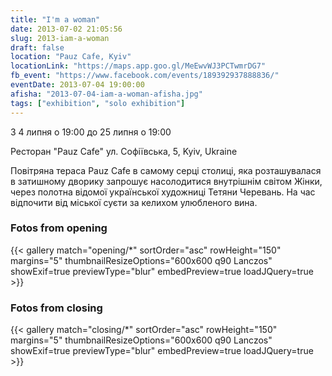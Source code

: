 ```yaml
---
title: "I'm a woman"
date: 2013-07-02 21:05:56
slug: 2013-iam-a-woman
draft: false
location: "Pauz Сafe, Kyiv"
locationLink: "https://maps.app.goo.gl/MeEwvWJ3PCTwmrDG7"
fb_event: "https://www.facebook.com/events/189392937888836/"
eventDate: 2013-07-04 19:00:00
afisha: "2013-07-04-iam-a-woman-afisha.jpg"
tags: ["exhibition", "solo exhibition"]
---
```


З 4 липня о 19:00 до 25 липня о 19:00

Ресторан "Pauz Сafe" 
ул. Софіївська, 5, Kyiv, Ukraine
 
Повітряна тераса Pauz Cafe в самому серці столиці, яка розташувалася в затишному дворику запрошує насолодитися внутрішнім світом Жінки, через полотна відомої української художниці Тетяни Черевань. На час відпочити від міської суєти за келихом улюбленого вина.

### Fotos from opening

{{< gallery match="opening/*" sortOrder="asc" rowHeight="150" margins="5" thumbnailResizeOptions="600x600 q90 Lanczos" showExif=true previewType="blur" embedPreview=true loadJQuery=true >}}

### Fotos from closing

{{< gallery match="closing/*" sortOrder="asc" rowHeight="150" margins="5" thumbnailResizeOptions="600x600 q90 Lanczos" showExif=true previewType="blur" embedPreview=true loadJQuery=true >}}